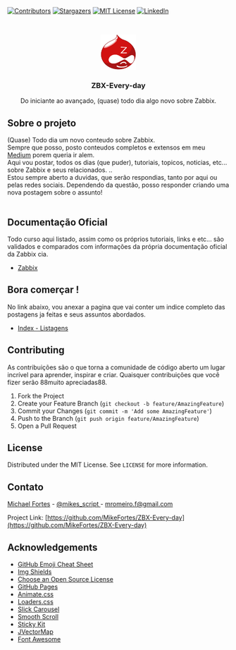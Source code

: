 <!--
*** Thanks for checking out the Best-README-Template. If you have a suggestion
*** that would make this better, please fork the repo and create a pull request
*** or simply open an issue with the tag "enhancement".
*** Thanks again! Now go create something AMAZING! :D
-->



<!-- PROJECT SHIELDS -->
<!--
*** I'm using markdown "reference style" links for readability.
*** Reference links are enclosed in brackets [ ] instead of parentheses ( ).
*** See the bottom of this document for the declaration of the reference variables
*** for contributors-url, forks-url, etc. This is an optional, concise syntax you may use.
*** https://www.markdownguide.org/basic-syntax/#reference-style-links
-->
[![Contributors][contributors-shield]][contributors-url]
[![Stargazers][stars-shield]][stars-url]
[![MIT License][license-shield]][license-url]
[![LinkedIn][linkedin-shield]][linkedin-url]
<!---
[![Forks][forks-shield]][forks-url]
[![Issues][issues-shield]][issues-url]
-->

<!-- PROJECT LOGO -->
<br />
<p align="center">
  <a href="https://github.com/MikeFortes/ZBX-Every-day">
    <img src="images/logo.png" alt="Logo" width="80" height="80">
  </a>

  <h3 align="center">ZBX-Every-day</h3>

  <p align="center">
    Do iniciante ao avançado, (quase) todo dia algo novo sobre Zabbix.
</p>



<!-- TABLE OF CONTENTS
Sera comentado, visto que se trata de listas datadas

<details open="open">
  <summary>Table of Contents</summary>
  <ol>
    <li>
      <a href="#about-the-project">About The Project</a>
      <ul>
        <li><a href="#built-with">Built With</a></li>
      </ul>
    </li>
    <li>
      <a href="#getting-started">Getting Started</a>
      <ul>
        <li><a href="#prerequisites">Prerequisites</a></li>
        <li><a href="#installation">Installation</a></li>
      </ul>
    </li>
    <li><a href="#usage">Usage</a></li>
    <li><a href="#roadmap">Roadmap</a></li>
    <li><a href="#contributing">Contributing</a></li>
    <li><a href="#license">License</a></li>
    <li><a href="#contact">Contact</a></li>
    <li><a href="#acknowledgements">Acknowledgements</a></li>
  </ol>
</details>

 -->

<!-- ABOUT THE PROJECT -->
## Sobre o projeto
<!-- 
[![Product Name Screen Shot][product-screenshot]](https://example.com)
-->
(Quase) Todo dia um novo conteudo sobre Zabbix.
<br>
Sempre que posso, posto conteudos completos e extensos em meu [Medium](https://mromeiro-f.medium.com) porem queria ir alem.
 <br>Aqui vou postar, todos os dias (que puder), tutoriais, topicos, noticias, etc... sobre Zabbix e seus relacionados.
.. <br>
Estou sempre aberto a duvidas, que serão respondias, tanto por aqui ou pelas redes sociais. Dependendo da questão, posso responder criando uma nova postagem sobre o assunto!  <br> <br>

## Documentação Oficial

Todo curso aqui listado, assim como os próprios tutoriais, links e etc... são validados e comparados com informações da própria documentação oficial da Zabbix cia.

* [Zabbix](https://www.zabbix.com/br)


## Bora comerçar !

No link abaixo, vou anexar a pagina que vai conter um indice completo das postagens ja feitas e seus assuntos abordados.

* [Index - Listagens](https://github.com/MikeFortes/ZBX-Every-day/tree/main/Listas/2022)

<!-- 
### Prerequisites

This is an example of how to list things you need to use the software and how to install them.
* npm
  ```sh
  npm install npm@latest -g
  ```

### Installation

1. Get a free API Key at [https://example.com](https://example.com)
2. Clone the repo
   ```sh
   git clone https://github.com/your_username_/Project-Name.git
   ```
3. Install NPM packages
   ```sh
   npm install
   ```
4. Enter your API in `config.js`
   ```JS
   const API_KEY = 'ENTER YOUR API';
   ```



<!-- USAGE EXAMPLES
## Usage

Use this space to show useful examples of how a project can be used. Additional screenshots, code examples and demos work well in this space. You may also link to more resources.

_For more examples, please refer to the [Documentation](https://example.com)_



<!-- ROADMAP
## Roadmap

See the [open issues](https://github.com/othneildrew/Best-README-Template/issues) for a list of proposed features (and known issues).


-->
<!-- CONTRIBUTING TEXTO ORIGINAL-->
## Contributing

As contribuições são o que torna a comunidade de código aberto um lugar incrível para aprender, inspirar e criar. Quaisquer contribuições que você fizer serão 88muito apreciadas88.


1. Fork the Project
2. Create your Feature Branch (`git checkout -b feature/AmazingFeature`)
3. Commit your Changes (`git commit -m 'Add some AmazingFeature'`)
4. Push to the Branch (`git push origin feature/AmazingFeature`)
5. Open a Pull Request



<!-- LICENSE -->
## License

Distributed under the MIT License. See `LICENSE` for more information.



<!-- CONTACT -->
## Contato

[Michael Fortes](https://www.linkedin.com/in/mikefortes/) - [@mikes_script
](https://twitter.com/mikes_script) - mromeiro.f@gmail.com

Project Link: [https://github.com/MikeFortes/ZBX-Every-day](https://github.com/MikeFortes/ZBX-Every-day)



<!-- ACKNOWLEDGEMENTS -->
## Acknowledgements
* [GitHub Emoji Cheat Sheet](https://www.webpagefx.com/tools/emoji-cheat-sheet)
* [Img Shields](https://shields.io)
* [Choose an Open Source License](https://choosealicense.com)
* [GitHub Pages](https://pages.github.com)
* [Animate.css](https://daneden.github.io/animate.css)
* [Loaders.css](https://connoratherton.com/loaders)
* [Slick Carousel](https://kenwheeler.github.io/slick)
* [Smooth Scroll](https://github.com/cferdinandi/smooth-scroll)
* [Sticky Kit](http://leafo.net/sticky-kit)
* [JVectorMap](http://jvectormap.com)
* [Font Awesome](https://fontawesome.com)





<!-- MARKDOWN LINKS & IMAGES -->
<!-- https://www.markdownguide.org/basic-syntax/#reference-style-links -->
[contributors-shield]: https://img.shields.io/github/contributors/MikeFortes/ZBX-Every-day.svg?style=for-the-badge
[contributors-url]: https://github.com/MikeFortes/ZBX-Every-day/graphs/contributors
[forks-shield]: https://img.shields.io/github/MikeFortes/ZBX-Every-day.svg?style=for-the-badge
[forks-url]: https://github.com/MikeFortes/ZBX-Every-day/network/members
[stars-shield]: https://img.shields.io/github/stars/MikeFortes/ZBX-Every-day.svg?style=for-the-badge
[stars-url]: https://github.com/MikeFortes/ZBX-Every-day/stargazers
[issues-shield]: https://img.shields.io/github/MikeFortes/ZBX-Every-day.svg?style=for-the-badge
[issues-url]: https://github.com/MikeFortes/ZBX-Every-day/issues
[license-shield]: https://img.shields.io/github/license/MikeFortes/ZBX-Every-day.svg?style=for-the-badge
[license-url]: https://github.com/MikeFortes/ZBX-Every-day/LICENSE.txt
[linkedin-shield]: https://img.shields.io/badge/-LinkedIn-black.svg?style=for-the-badge&logo=linkedin&colorB=555
[linkedin-url]: https://www.linkedin.com/in/mikefortes/
[product-screenshot]: images/screenshot.png
